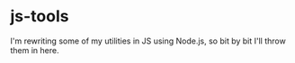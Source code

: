 # js-tools
I'm rewriting some of my utilities in JS using Node.js, so bit by bit I'll throw them in here.
